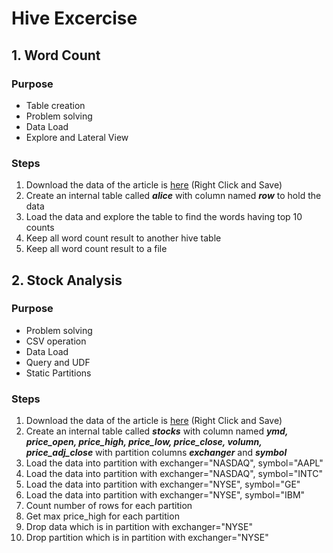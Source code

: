 # Hive Excercise

## 1. Word Count 
### Purpose
* Table creation
* Problem solving
* Data Load
* Explore and Lateral View

### Steps
1. Download the data of the article is [here](https://github.com/datafibers/spark_training/blob/master/hive/wordcount/data/alice-in-wonderland.txt) (Right Click and Save)
2. Create an internal table called ***alice*** with column named ***row*** to hold the data
3. Load the data and explore the table to find the words having top 10 counts
4. Keep all word count result to another hive table
5. Keep all word count result to a file

## 2. Stock Analysis
### Purpose
* Problem solving
* CSV operation
* Data Load
* Query and UDF
* Static Partitions

### Steps
1. Download the data of the article is [here](https://github.com/datafibers/spark_training/blob/master/hive/stock/data/stocks.csv.txt) (Right Click and Save)
2. Create an internal table called ***stocks*** with column named ***ymd, price_open, price_high, price_low, price_close, volumn, price_adj_close*** with partition columns ***exchanger*** and ***symbol***
3. Load the data into partition with exchanger="NASDAQ", symbol="AAPL"
4. Load the data into partition with exchanger="NASDAQ", symbol="INTC"
5. Load the data into partition with exchanger="NYSE", symbol="GE"
6. Load the data into partition with exchanger="NYSE", symbol="IBM"
7. Count number of rows for each partition
8. Get max price_high for each partition
9. Drop data which is in partition with exchanger="NYSE"  
10. Drop partition which is in partition with exchanger="NYSE"  

